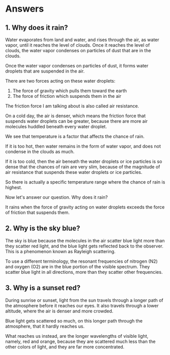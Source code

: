 # Answers

## 1. Why does it rain?

Water evaporates from land and water, and rises through the air, as water vapor, until it reaches the level of clouds. Once it reaches the level of clouds, the water vapor condenses on particles of dust that are in the clouds.

Once the water vapor condenses on particles of dust, it forms water droplets that are suspended in the air.

There are two forces acting on these water droplets:
1. The force of gravity which pulls them toward the earth
2. The force of friction which suspends them in the air

The friction force I am talking about is also called air resistance.

On a cold day, the air is denser, which means the friction force that suspends water droplets can be greater, because there are more air molecules huddled beneath every water droplet.

We see that temperature is a factor that affects the chance of rain.

If it is too hot, then water remains in the form of water vapor, and does not condense in the clouds as much.

If it is too cold, then the air beneath the water droplets or ice particles is so dense that the chances of rain are very slim, because of the magnitude of air resistance that suspends these water droplets or ice particles.

So there is actually a specific temperature range where the chance of rain is highest.

Now let's answer our question. Why does it rain?

It rains when the force of gravity acting on water droplets exceeds the force of friction that suspends them.

## 2. Why is the sky blue?

The sky is blue because the molecules in the air scatter blue light more than they scatter red light, and the blue light gets reflected back to the observer. This is a phenomenon known as Rayleigh scattering.

To use a different terminology, the resonant frequencies of nitrogen (N2) and oxygen (O2) are in the blue portion of the visible spectrum. They scatter blue light in all directions, more than they scatter other frequencies.

## 3. Why is a sunset red?

During sunrise or sunset, light from the sun travels through a longer path of the atmosphere before it reaches our eyes. It also travels through a lower altitude, where the air is denser and more crowded.

Blue light gets scattered so much, on this longer path through the atmosphere, that it hardly reaches us.

What reaches us instead, are the longer wavelengths of visible light, namely, red and orange, because they are scattered much less than the other colors of light, and they are far more concentrated.
